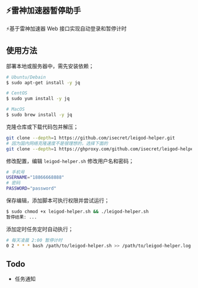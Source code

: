 ## ⚡️雷神加速器暂停助手

⚡️基于雷神加速器 Web 接口实现自动登录和暂停计时

## 使用方法

部署本地或服务器中，需先安装依赖；

```bash
# Ubuntu/Debain
$ sudo apt-get install -y jq

# CentOS
$ sudo yum install -y jq

# MacOS
$ sudo brew install -y jq
```

克隆仓库或下载代码包并解压；

```bash
git clone --depth=1 https://github.com/isecret/leigod-helper.git
# 因为国内网络克隆速度不是很理想的，选择下面的
git clone --depth=1 https://ghproxy.com/github.com/isecret/leigod-helper.git
```

修改配置，编辑 `leigod-helper.sh` 修改用户名和密码；

```bash
# 手机号
USERNAME="18866668888"
# 密码
PASSWORD="password"
```

保存编辑，添加脚本可执行权限并尝试运行；

```bash
$ sudo chmod +x leigod-helper.sh && ./leigod-helper.sh
暂停结果: ...
```

添加定时任务定时自动执行；

```bash
# 每天凌晨 2:00 暂停计时
0 2 * * * bash /path/to/leigod-helper.sh >> /path/to/leigod-helper.log 2>&1
```

## Todo
- 任务通知